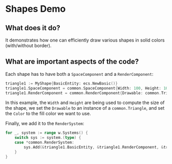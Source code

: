 # Shapes Demo

## What does it do?
It demonstrates how one can efficiently draw various shapes in solid colors (with/without border).

## What are important aspects of the code?

Each shape has to have both a `SpaceComponent` and a `RenderComponent`:

```go
triangle1 := MyShape{BasicEntity: ecs.NewBasic()}
triangle1.SpaceComponent = common.SpaceComponent{Width: 100, Height: 100}
triangle1.RenderComponent = common.RenderComponent{Drawable: common.Triangle{}, Color: color.RGBA{255, 0, 0, 255}}
```

In this example, the `Width` and `Height` are being used to compute the size of the shape, we set the `Drawable`
to an instance of a `common.Triangle`, and set the `Color` to the fill color we want to use.

Finally, we add it to the `RenderSystem`:

```go
for _, system := range w.Systems() {
    switch sys := system.(type) {
    case *common.RenderSystem:
        sys.Add(&triangle1.BasicEntity, &triangle1.RenderComponent, &triangle1.SpaceComponent)
    }
}
```
